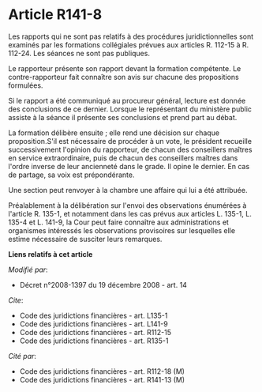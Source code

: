# Article R141-8

Les rapports qui ne sont pas relatifs à des procédures juridictionnelles sont examinés par les formations collégiales prévues
aux articles R. 112-15 à R. 112-24. Les séances ne sont pas publiques. 

Le rapporteur présente son rapport devant la formation compétente. Le contre-rapporteur fait connaître son avis sur chacune
des propositions formulées. 

Si le rapport a été communiqué au procureur général, lecture est donnée des conclusions de ce dernier. Lorsque le
représentant du ministère public assiste à la séance il présente ses conclusions et prend part au débat. 

La formation délibère ensuite ; elle rend une décision sur chaque proposition.S'il est nécessaire de procéder à un vote, le
président recueille successivement l'opinion du rapporteur, de chacun des conseillers maîtres en service extraordinaire, puis
de chacun des conseillers maîtres dans l'ordre inverse de leur ancienneté dans le grade. Il opine le dernier. En cas de
partage, sa voix est prépondérante. 

Une section peut renvoyer à la chambre une affaire qui lui a été attribuée. 

Préalablement à la délibération sur l'envoi des observations énumérées à l'article R. 135-1, et notamment dans les cas prévus
aux articles L. 135-1, L. 135-4 et L. 141-9, la Cour peut faire connaître aux administrations et organismes intéressés les
observations provisoires sur lesquelles elle estime nécessaire de susciter leurs remarques.

**Liens relatifs à cet article**

_Modifié par_:

  - Décret n°2008-1397 du 19 décembre 2008 - art. 14

_Cite_:

  - Code des juridictions financières - art. L135-1
  - Code des juridictions financières - art. L141-9
  - Code des juridictions financières - art. R112-15
  - Code des juridictions financières - art. R135-1

_Cité par_:

  - Code des juridictions financières - art. R112-18 (M)
  - Code des juridictions financières - art. R141-13 (M)
